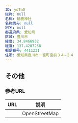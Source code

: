 ```yaml
---
ID: yoTnQ
総称: null
名称: 砥鹿神社
名称読み: null
別名: null
都道府県: 愛知県
区域: 豊川市
緯度: 34.8466932
経度: 137.4207258
郵便番号: 4411231
住所: 愛知県豊川市一宮町宮前３４−３４
---
```


## その他

### 参考URL

| URL | 説明          |
| --- | ------------- |
|     | OpenStreetMap |
